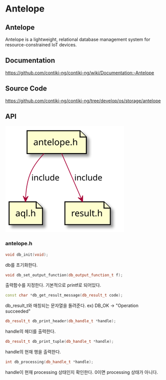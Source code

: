 # Antelope

## Antelope
Antelope is a lightweight, relational database management system for resource-constrained IoT devices.

## Documentation
https://github.com/contiki-ng/contiki-ng/wiki/Documentation:-Antelope

## Source Code
https://github.com/contiki-ng/contiki-ng/tree/develop/os/storage/antelope

## API
![api](./api.svg)

### antelope.h
```c++
void db_init(void);
```
db를 초기화한다.  
  
```c++
void db_set_output_function(db_output_function_t f);
```
출력함수를 지정한다. 기본적으로 printf로 되어있다.  
  
```c++
const char *db_get_result_message(db_result_t code);
```
db_result_t와 매칭되는 문자열을 돌려준다. ex) DB_OK -> "Operation succeeded"  
  
```c++
db_result_t db_print_header(db_handle_t *handle);
```
handle의 헤더를 출력한다.  
  
```c++
db_result_t db_print_tuple(db_handle_t *handle);
```
handle의 현재 행을 출력한다.  
  
```c++
int db_processing(db_handle_t *handle);
```
handle이 현재 processing 상태인지 확인한다. 0이면 processing 상태가 아니다.  

